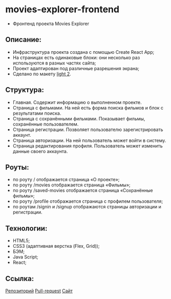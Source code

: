 # movies-explorer-frontend
- Фронтенд проекта Movies Explorer

## Описание:
- Инфраструктура проекта создана с помощью Create React App;
- На страницах есть одинаковые блоки: они несколько раз используются в разных частях сайта;
- Проект адаптирован под различные разрешения экрана;
- Сделано по макету [light 2](https://www.figma.com/file/6FMWkB94wE7KTkcCgUXtnC/light-1?type=design&node-id=1-298&mode=design&t=5TsPFi9VMQFGFgJc-0).

## Структура:
- Главная. Содержит информацию о выполненном проекте.
- Страница с фильмами. На ней есть форма поиска фильмов и блок с результатами поиска.
- Страница с сохранёнными фильмами. Показывает фильмы, сохранённые пользователем.
- Страница регистрации. Позволяет пользователю зарегистрировать аккаунт.
- Страница авторизации. На ней пользователь может войти в систему.
- Страница редактирования профиля. Пользователь может изменить данные своего аккаунта.

## Роуты:
- по роуту / отображается страница «О проекте»;
- по роуту /movies отображается страница «Фильмы»;
- по роуту /saved-movies отображается страница «Сохранённые фильмы»;
- по роуту /profile отображается страница с профилем пользователя;
- по роутам /signin и /signup отображаются страницы авторизации и регистрации.

## Технологии:
- HTML5;
- CSS3 (адаптивная верстка (Flex, Grid));
- БЭМ;
- Java Script;
- React;

## Ссылка:
[Репозиторий](https://github.com/JuliaDik/movies-explorer-frontend.git)
[Pull-request](https://github.com/JuliaDik/movies-explorer-frontend/pull/2)
[Сайт](https://movies.dikolenko.nomoreparties.co/)